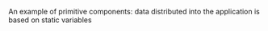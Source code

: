 An example of primitive components: data distributed into the application is based on static variables
